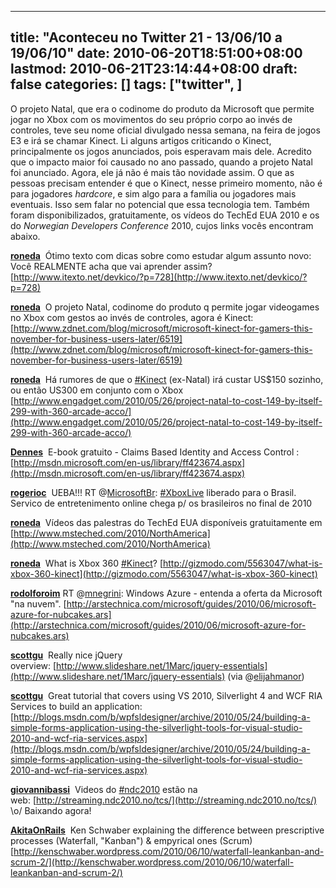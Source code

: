 
---
title: "Aconteceu no Twitter 21 - 13/06/10 a 19/06/10"
date: 2010-06-20T18:51:00+08:00
lastmod: 2010-06-21T23:14:44+08:00
draft: false
categories: []
tags: ["twitter", ]
---


O projeto Natal, que era o codinome do produto da Microsoft que permite jogar no Xbox com os movimentos do seu próprio corpo ao invés de controles, teve seu nome oficial divulgado nessa semana, na feira de jogos E3 e irá se chamar Kinect. Li alguns artigos criticando o Kinect, principalmente os jogos anunciados, pois esperavam mais dele. Acredito que o impacto maior foi causado no ano passado, quando a projeto Natal foi anunciado. Agora, ele já não é mais tão novidade assim. O que as pessoas precisam entender é que o Kinect, nesse primeiro momento, não é para jogadores *hardcore*, e sim algo para a família ou jogadores mais eventuais. Isso sem falar no potencial que essa tecnologia tem. Também foram disponibilizados, gratuitamente, os vídeos do TechEd EUA 2010 e os do *Norwegian Developers Conference* 2010, cujos links vocês encontram abaixo.

<span class="status-body"><span class="status-content">**[roneda](http://twitter.com/roneda)**  <span class="entry-content">Ótimo texto com dicas sobre como estudar algum assunto novo: Você REALMENTE acha que vai aprender assim? [http://www.itexto.net/devkico/?p=728](http://www.itexto.net/devkico/?p=728)</span></span></span>

<span class="status-body"><span class="status-content"><span class="entry-content"><span class="status-body"><span class="status-content">**[roneda](http://twitter.com/roneda)**  <span class="entry-content">O projeto Natal, codinome do produto q permite jogar videogames no Xbox com gestos ao invés de controles, agora é Kinect:   
[http://www.zdnet.com/blog/microsoft/microsoft-kinect-for-gamers-this-november-for-business-users-later/6519](http://www.zdnet.com/blog/microsoft/microsoft-kinect-for-gamers-this-november-for-business-users-later/6519)</span></span></span></span></span></span>

<span class="status-body"><span class="status-content"><span class="entry-content"><span class="status-body"><span class="status-content"><span class="entry-content"><span class="status-body"><span class="status-content">**[roneda](http://twitter.com/roneda)**  <span class="entry-content">Há rumores de que o [#Kinect](http://twitter.com/search?q=%23Kinect "#Kinect") (ex-Natal) irá custar US$150 sozinho, ou então US300 em conjunto com o Xbox   
[http://www.engadget.com/2010/05/26/project-natal-to-cost-149-by-itself-299-with-360-arcade-acco/](http://www.engadget.com/2010/05/26/project-natal-to-cost-149-by-itself-299-with-360-arcade-acco/)</span></span></span></span></span></span></span></span></span>

<span class="status-body"><span class="status-content"><span class="entry-content"><span class="status-body"><span class="status-content"><span class="entry-content"><span class="status-body"><span class="status-content"><span class="entry-content"><span class="status-body"><span class="status-content">**[Dennes](http://twitter.com/Dennes)**  <span class="entry-content">E-book gratuito - Claims Based Identity and Access Control : [http://msdn.microsoft.com/en-us/library/ff423674.aspx](http://msdn.microsoft.com/en-us/library/ff423674.aspx)</span></span></span></span></span></span></span></span></span></span></span></span>

<span class="status-body"><span class="status-content"><span class="entry-content"><span class="status-body"><span class="status-content"><span class="entry-content"><span class="status-body"><span class="status-content"><span class="entry-content"><span class="status-body"><span class="status-content"><span class="entry-content"><span class="status-body"><span class="status-content">**[rogerioc](http://twitter.com/rogerioc)**  <span class="entry-content">UEBA!!! RT @[MicrosoftBr](http://twitter.com/MicrosoftBr): [#XboxLive](http://twitter.com/search?q=%23XboxLive "#XboxLive") liberado para o Brasil. Servico de entretenimento online chega p/ os brasileiros no final de 2010</span></span></span></span></span></span></span></span></span></span></span></span></span></span></span>

<span class="status-body"><span class="status-content"><span class="entry-content"><span class="status-body"><span class="status-content"><span class="entry-content"><span class="status-body"><span class="status-content"><span class="entry-content"><span class="status-body"><span class="status-content"><span class="entry-content"><span class="status-body"><span class="status-content"><span class="entry-content"><span class="status-body"><span class="status-content">**[roneda](http://twitter.com/roneda)**  <span class="entry-content">Vídeos das palestras do TechEd EUA disponíveis gratuitamente em [http://www.msteched.com/2010/NorthAmerica](http://www.msteched.com/2010/NorthAmerica)</span></span></span></span></span></span></span></span></span></span></span></span></span></span></span></span></span></span>

<span class="status-body"><span class="status-content"><span class="entry-content"><span class="status-body"><span class="status-content"><span class="entry-content"><span class="status-body"><span class="status-content"><span class="entry-content"><span class="status-body"><span class="status-content"><span class="entry-content"><span class="status-body"><span class="status-content"><span class="entry-content"><span class="status-body"><span class="status-content"><span class="entry-content"><span class="status-body"><span class="status-content">**[roneda](http://twitter.com/roneda)**  <span class="entry-content">What is Xbox 360 [#Kinect](http://twitter.com/search?q=%23Kinect "#Kinect")? [http://gizmodo.com/5563047/what-is-xbox-360-kinect](http://gizmodo.com/5563047/what-is-xbox-360-kinect)</span></span></span></span></span></span></span></span></span></span></span></span></span></span></span></span></span></span></span></span></span>

<span class="status-body"><span class="status-content"><span class="entry-content"><span class="status-body"><span class="status-content"><span class="entry-content"><span class="status-body"><span class="status-content"><span class="entry-content"><span class="status-body"><span class="status-content"><span class="entry-content"><span class="status-body"><span class="status-content"><span class="entry-content"><span class="status-body"><span class="status-content"><span class="entry-content"><span class="status-body"><span class="status-content"><span class="entry-content"><span class="status-body"><span class="status-content">**[rodolforoim](http://twitter.com/rodolforoim)** <span class="entry-content">RT @[mnegrini](http://twitter.com/mnegrini): Windows Azure - entenda a oferta da Microsoft "na nuvem". [http://arstechnica.com/microsoft/guides/2010/06/microsoft-azure-for-nubcakes.ars](http://arstechnica.com/microsoft/guides/2010/06/microsoft-azure-for-nubcakes.ars)</span></span></span></span></span></span></span></span></span></span></span></span></span></span></span></span></span></span></span></span></span></span></span></span>

<span class="status-body"><span class="status-content"><span class="entry-content"><span class="status-body"><span class="status-content"><span class="entry-content"><span class="status-body"><span class="status-content"><span class="entry-content"><span class="status-body"><span class="status-content"><span class="entry-content"><span class="status-body"><span class="status-content"><span class="entry-content"><span class="status-body"><span class="status-content"><span class="entry-content"><span class="status-body"><span class="status-content"><span class="entry-content"><span class="status-body"><span class="status-content"><span class="entry-content"><span class="status-body"><span class="status-content">**[scottgu](http://twitter.com/scottgu)**  <span class="entry-content">Really nice jQuery overview: [http://www.slideshare.net/1Marc/jquery-essentials](http://www.slideshare.net/1Marc/jquery-essentials) (via @[elijahmanor](http://twitter.com/elijahmanor))</span></span></span></span></span></span></span></span></span></span></span></span></span></span></span></span></span></span></span></span></span></span></span></span></span></span></span>

<span class="status-body"><span class="status-content"><span class="entry-content"><span class="status-body"><span class="status-content"><span class="entry-content"><span class="status-body"><span class="status-content"><span class="entry-content"><span class="status-body"><span class="status-content"><span class="entry-content"><span class="status-body"><span class="status-content"><span class="entry-content"><span class="status-body"><span class="status-content"><span class="entry-content"><span class="status-body"><span class="status-content"><span class="entry-content"><span class="status-body"><span class="status-content"><span class="entry-content"><span class="status-body"><span class="status-content"><span class="entry-content"><span class="status-body"><span class="status-content">**[scottgu](http://twitter.com/scottgu)**  <span class="entry-content">Great tutorial that covers using VS 2010, Silverlight 4 and WCF RIA Services to build an application:   
[http://blogs.msdn.com/b/wpfsldesigner/archive/2010/05/24/building-a-simple-forms-application-using-the-silverlight-tools-for-visual-studio-2010-and-wcf-ria-services.aspx](http://blogs.msdn.com/b/wpfsldesigner/archive/2010/05/24/building-a-simple-forms-application-using-the-silverlight-tools-for-visual-studio-2010-and-wcf-ria-services.aspx)</span></span></span></span></span></span></span></span></span></span></span></span></span></span></span></span></span></span></span></span></span></span></span></span></span></span></span></span></span></span>

<span class="status-body"><span class="status-content"><span class="entry-content"><span class="status-body"><span class="status-content"><span class="entry-content"><span class="status-body"><span class="status-content"><span class="entry-content"><span class="status-body"><span class="status-content"><span class="entry-content"><span class="status-body"><span class="status-content"><span class="entry-content"><span class="status-body"><span class="status-content"><span class="entry-content"><span class="status-body"><span class="status-content"><span class="entry-content"><span class="status-body"><span class="status-content"><span class="entry-content"><span class="status-body"><span class="status-content"><span class="entry-content"><span class="status-body"><span class="status-content"><span class="entry-content"><span class="status-body"><span class="status-content">**[giovannibassi](http://twitter.com/giovannibassi)**  <span class="entry-content">Videos do [#ndc2010](http://twitter.com/search?q=%23ndc2010 "#ndc2010") estão na web: [http://streaming.ndc2010.no/tcs/](http://streaming.ndc2010.no/tcs/) \o/ Baixando agora!</span></span></span></span></span></span></span></span></span></span></span></span></span></span></span></span></span></span></span></span></span></span></span></span></span></span></span></span></span></span></span></span></span>

<span class="status-body"><span class="status-content"><span class="entry-content"><span class="status-body"><span class="status-content"><span class="entry-content"><span class="status-body"><span class="status-content"><span class="entry-content"><span class="status-body"><span class="status-content"><span class="entry-content"><span class="status-body"><span class="status-content"><span class="entry-content"><span class="status-body"><span class="status-content"><span class="entry-content"><span class="status-body"><span class="status-content"><span class="entry-content"><span class="status-body"><span class="status-content"><span class="entry-content"><span class="status-body"><span class="status-content"><span class="entry-content"><span class="status-body"><span class="status-content"><span class="entry-content"><span class="status-body"><span class="status-content"><span class="entry-content"><span class="status-body"><span class="status-content">**[AkitaOnRails](http://twitter.com/AkitaOnRails)**  <span class="entry-content">Ken Schwaber explaining the difference between prescriptive processes (Waterfall, "Kanban") & empyrical ones (Scrum)   
[http://kenschwaber.wordpress.com/2010/06/10/waterfall-leankanban-and-scrum-2/](http://kenschwaber.wordpress.com/2010/06/10/waterfall-leankanban-and-scrum-2/)</span></span></span></span></span></span></span></span></span></span></span></span></span></span></span></span></span></span></span></span></span></span></span></span></span></span></span></span></span></span></span></span></span></span></span></span>

